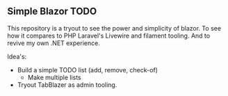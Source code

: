 ## Simple Blazor TODO

This repository is a tryout to see the power and simplicity of blazor.
To see how it compares to PHP Laravel's Livewire and filament tooling.
And to revive my own .NET experience.

Idea's:
- Build a simple TODO list (add, remove, check-of)
  - Make multiple lists
- Tryout TabBlazer as admin tooling.